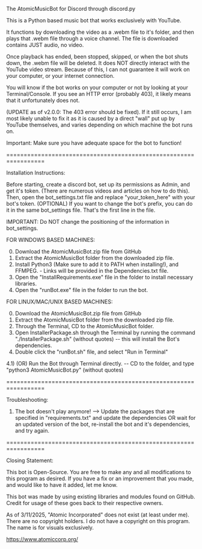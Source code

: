
The AtomicMusicBot for Discord through discord.py



This is a Python based music bot that works exclusively with YouTube. 


It functions by downloading the video as a .webm file to it's folder,
and then plays that .webm file through a voice channel. The file is downloaded contains JUST audio, no video. 


Once playback has ended, been stopped, skipped, or when the bot shuts down, the .webm file will be deleted. It does NOT directly interact with the YouTube video stream. 
Because of this, I can not guarantee it will work on your computer, or your internet connection. 


You will know if the bot works on your computer or not by looking at your Terminal/Console. If you see an HTTP error (probably 403), it likely means that it unfortunately does not.

(UPDATE as of v2.0.0: The 403 error should be fixed). If it still occurs, I am most likely unable to fix it as it is caused by a direct "wall" put up by YouTube themselves, and varies depending on which machine the bot runs on.


Important: Make sure you have adequate space for the bot to function!


=================================================================

Installation Instructions:

Before starting, create a discord bot, set up its permissions as Admin, and get it's token. (There are numerous videos and articles on how to do this).
Then, open the bot_settings.txt file and replace "your_token_here" with your bot's token.
(OPTIONAL) If you want to change the bot's prefix, you can do it in the same bot_settings file. That's the first line in the file.

IMPORTANT: Do NOT change the positioning of the information in bot_settings. 


FOR WINDOWS BASED MACHINES:

0) Download the AtomicMusicBot.zip file from GitHub
1) Extract the AtomicMusicBot folder from the downloaded zip file.
2) Install Python3 (Make sure to add it to PATH when installing!), and FFMPEG. - Links will be provided in the Dependencies.txt file.
3) Open the "InstallRequirements.exe" file in the folder to install necessary libraries.
4) Open the "runBot.exe" file in the folder to run the bot.


FOR LINUX/MAC/UNIX BASED MACHINES:

0) Download the AtomicMusicBot.zip file from GitHub
1) Extract the AtomicMusicBot folder from the downloaded zip file.
2) Through the Terminal, CD to the AtomicMusicBot folder.
3) Open InstallerPackage.sh through the Terminal by running the command "./InstallerPackage.sh" (without quotes) -- this will install the Bot's dependencies.
4) Double click the "runBot.sh" file, and select "Run in Terminal"

4.1) (OR) Run the Bot through Terminal directly. -- CD to the folder, and type "python3 AtomicMusicBot.py" (without quotes)


=================================================================

Troubleshooting:

1) The bot doesn't play anymore! --> Update the packages that are specified in "requirements.txt" and update the dependencies OR wait for an updated version of the bot, re-install the bot and it's dependencies, and try again.

=================================================================


Closing Statement:

This bot is Open-Source. You are free to make any and all modifications to this program as desired. 
If you have a fix or an improvement that you made, and would like to have it added, let me know.


This bot was made by using existing libraries and modules found on GitHub.
Credit for usage of these goes back to their respective owners.


As of 3/11/2025, "Atomic Incorporated" does not exist (at least under me). There are no copyright holders. I do not have a copyright on this program.
The name is for visuals exclusively.

https://www.atomiccorp.org/
